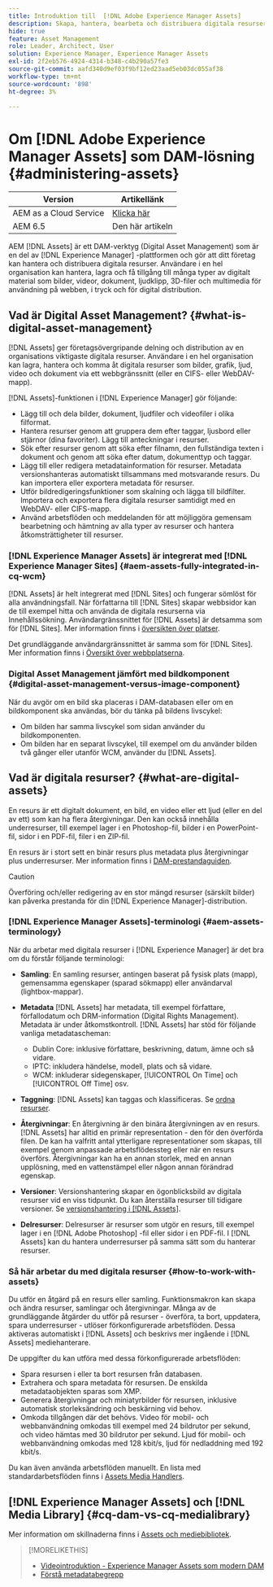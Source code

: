 ```yaml
---
title: Introduktion till  [!DNL Adobe Experience Manager Assets]
description: Skapa, hantera, bearbeta och distribuera digitala resurser i Experience Manager. I dessa handledningar beskrivs de effektivaste strategierna, tillgänglighetsfunktioner och hur du använder AEM 6.5 LTS-resurser.
hide: true
feature: Asset Management
role: Leader, Architect, User
solution: Experience Manager, Experience Manager Assets
exl-id: 2f2eb576-4924-4314-b348-c4b290a57fe3
source-git-commit: aafd340d9ef03f9bf12ed23aad5eb03dc055af38
workflow-type: tm+mt
source-wordcount: '898'
ht-degree: 3%

---
```


# Om [!DNL Adobe Experience Manager Assets] som DAM-lösning {#administering-assets}

| Version | Artikellänk |
| -------- | ---------------------------- |
| AEM as a Cloud Service | [Klicka här](https://experienceleague.adobe.com/en/docs/experience-manager-cloud-service/content/assets/overview) |
| AEM 6.5 | Den här artikeln |

AEM [!DNL Assets] är ett DAM-verktyg (Digital Asset Management) som är en del av [!DNL Experience Manager] -plattformen och gör att ditt företag kan hantera och distribuera digitala resurser. Användare i en hel organisation kan hantera, lagra och få tillgång till många typer av digitalt material som bilder, videor, dokument, ljudklipp, 3D-filer och multimedia för användning på webben, i tryck och för digital distribution.

## Vad är Digital Asset Management? {#what-is-digital-asset-management}

[!DNL Assets] ger företagsövergripande delning och distribution av en organisations viktigaste digitala resurser. Användare i en hel organisation kan lagra, hantera och komma åt digitala resurser som bilder, grafik, ljud, video och dokument via ett webbgränssnitt (eller en CIFS- eller WebDAV-mapp).

[!DNL Assets]-funktionen i [!DNL Experience Manager] gör följande:

* Lägg till och dela bilder, dokument, ljudfiler och videofiler i olika filformat.
* Hantera resurser genom att gruppera dem efter taggar, ljusbord eller stjärnor (dina favoriter). Lägg till anteckningar i resurser.
* Sök efter resurser genom att söka efter filnamn, den fullständiga texten i dokument och genom att söka efter datum, dokumenttyp och taggar.
* Lägg till eller redigera metadatainformation för resurser. Metadata versionshanteras automatiskt tillsammans med motsvarande resurs. Du kan importera eller exportera metadata för resurser.
* Utför bildredigeringsfunktioner som skalning och lägga till bildfilter. Importera och exportera flera digitala resurser samtidigt med en WebDAV- eller CIFS-mapp.
* Använd arbetsflöden och meddelanden för att möjliggöra gemensam bearbetning och hämtning av alla typer av resurser och hantera åtkomsträttigheter till resurser.

### [!DNL Experience Manager Assets] är integrerat med [!DNL Experience Manager Sites] {#aem-assets-fully-integrated-in-cq-wcm}

[!DNL Assets] är helt integrerat med [!DNL Sites] och fungerar sömlöst för alla användningsfall. När författarna till [!DNL Sites] skapar webbsidor kan de till exempel hitta och använda de digitala resurserna via Innehållssökning. Användargränssnittet för [!DNL Assets] är detsamma som för [!DNL Sites]. Mer information finns i [översikten över platser](/help/sites-authoring/page-authoring.md).

Det grundläggande användargränssnittet är samma som för [!DNL Sites]. Mer information finns i [Översikt över webbplatserna](/help/sites-authoring/page-authoring.md).

### Digital Asset Management jämfört med bildkomponent {#digital-asset-management-versus-image-component}

När du avgör om en bild ska placeras i DAM-databasen eller om en bildkomponent ska användas, bör du tänka på bildens livscykel:

* Om bilden har samma livscykel som sidan använder du bildkomponenten.
* Om bilden har en separat livscykel, till exempel om du använder bilden två gånger eller utanför WCM, använder du [!DNL Assets].

## Vad är digitala resurser? {#what-are-digital-assets}

En resurs är ett digitalt dokument, en bild, en video eller ett ljud (eller en del av ett) som kan ha flera återgivningar. Den kan också innehålla underresurser, till exempel lager i en Photoshop-fil, bilder i en PowerPoint-fil, sidor i en PDF-fil, filer i en ZIP-fil.

En resurs är i stort sett en binär resurs plus metadata plus återgivningar plus underresurser. Mer information finns i [DAM-prestandaguiden](/help/sites-deploying/assets-performance-sizing.md).

>[!CAUTION]
>
>Överföring och/eller redigering av en stor mängd resurser (särskilt bilder) kan påverka prestanda för din [!DNL Experience Manager]-distribution.

### [!DNL Experience Manager Assets]-terminologi {#aem-assets-terminology}

När du arbetar med digitala resurser i [!DNL Experience Manager] är det bra om du förstår följande terminologi:

* **Samling**: En samling resurser, antingen baserat på fysisk plats (mapp), gemensamma egenskaper (sparad sökmapp) eller användarval (lightbox-mappar).

* **Metadata** [!DNL Assets] har metadata, till exempel författare, förfallodatum och DRM-information (Digital Rights Management). Metadata är under åtkomstkontroll. [!DNL Assets] har stöd för följande vanliga metadatascheman:

   * Dublin Core: inklusive författare, beskrivning, datum, ämne och så vidare.
   * IPTC: inkludera händelse, modell, plats och så vidare.
   * WCM: inkluderar sidegenskaper, [!UICONTROL On Time] och [!UICONTROL Off Time] osv.

* **Taggning**: [!DNL Assets] kan taggas och klassificeras. Se [ordna resurser](/help/assets/organize-assets.md).

* **Återgivningar**: En återgivning är den binära återgivningen av en resurs. [!DNL Assets] har alltid en primär representation - den för den överförda filen. De kan ha valfritt antal ytterligare representationer som skapas, till exempel genom anpassade arbetsflödessteg eller när en resurs överförs. Återgivningar kan ha en annan storlek, med en annan upplösning, med en vattenstämpel eller någon annan förändrad egenskap.

* **Versioner**: Versionshantering skapar en ögonblicksbild av digitala resurser vid en viss tidpunkt. Du kan återställa resurser till tidigare versioner. Se [versionshantering i [!DNL Assets]](manage-assets.md#asset-versioning).

* **Delresurser**: Delresurser är resurser som utgör en resurs, till exempel lager i en [!DNL Adobe Photoshop] -fil eller sidor i en PDF-fil. I [!DNL Assets] kan du hantera underresurser på samma sätt som du hanterar resurser.

### Så här arbetar du med digitala resurser {#how-to-work-with-assets}

Du utför en åtgärd på en resurs eller samling. Funktionsmakron kan skapa och ändra resurser, samlingar och återgivningar. Många av de grundläggande åtgärder du utför på resurser - överföra, ta bort, uppdatera, spara underresurser - utlöser förkonfigurerade arbetsflöden. Dessa aktiveras automatiskt i [!DNL Assets] och beskrivs mer ingående i [!DNL Assets] mediehanterare.

De uppgifter du kan utföra med dessa förkonfigurerade arbetsflöden:

* Spara resursen i eller ta bort resursen från databasen.
* Extrahera och spara metadata för resursen. De enskilda metadataobjekten sparas som XMP.
* Generera återgivningar och miniatyrbilder för resursen, inklusive automatisk storleksändring och beskärning vid behov.
* Omkoda tillgången där det behövs. Video för mobil- och webbanvändning omkodas till exempel med 24 bildrutor per sekund, och video hämtas med 30 bildrutor per sekund. Ljud för mobil- och webbanvändning omkodas med 128 kbit/s, ljud för nedladdning med 192 kbit/s.

Du kan även använda arbetsflöden manuellt. En lista med standardarbetsflöden finns i [Assets Media Handlers](media-handlers.md).

## [!DNL Experience Manager Assets] och [!DNL Media Library] {#cq-dam-vs-cq-medialibrary}

Mer information om skillnaderna finns i [Assets och mediebibliotek](medialibrary.md).

>[!MORELIKETHIS]
>
>* [Videointroduktion - Experience Manager Assets som modern DAM](https://www.youtube.com/watch?v=PBwQqZgC-yo)
>* [Förstå metadatabegrepp](/help/assets/metadata-concepts.md)
